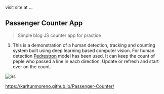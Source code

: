 visit site at ...


## Passenger Counter App
> Simple blog JS counter app for practice


1.  This is a demonstration of a  human detection, tracking and counting system built using deep learning based computer vision. For human detection <a href="https://karltunmoreno.github.io/Passenger-Counter/" target="_blank">Pedrestron</a> model has been used.
It can keep the count of peple who passed a line in each direction. Update or refresh and start over on the count.
 




![Ss](https://karltunmoreno.github.io/My-Portfolio/assets/images/IMG-9481.jpg)


https://karltunmoreno.github.io/Passenger-Counter/
